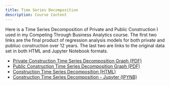 ```yaml
---
title: Time Series Decomposition
description: Course Content
---
```


Here is a Time Series Decomposition of Private and Public Construction I used in my Competing Through Business Analytics course.
The first two links are the final product of regression analysis models for both private and publiuc construction over 12 years.
The last two are links to the original data set in both HTML and Jupyter Notebook formats.

- [Private Construction Time Series Decomposition Graph (PDF)](private_timeseries.pdf)
- [Public Construction Time Series Decomposition Graph (PDF)](public_timeseries.pdf)
- [Construction Time Series Decomposition (HTML)](ConstructiontTimeSeries.html)
- [Construction Time Series Decomposition - Jupyter (IPYNB)](ConstructiontTimeSeries.IPYNB)

